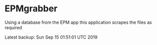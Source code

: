 # EPMgrabber
Using a database from the EPM app this application scrapes the files as required


Latest backup: Sun Sep 15 01:51:01 UTC 2019
